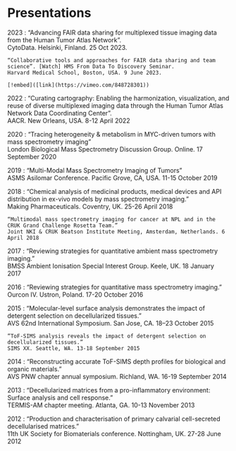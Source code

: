 # Presentations

2023 
:   “Advancing FAIR data sharing for multiplexed tissue imaging data from the Human Tumor Atlas Network”.  
    CytoData. Helsinki, Finland. 25 Oct 2023.

    “Collaborative tools and approaches for FAIR data sharing and team science”. [Watch] HMS From Data To Discovery Seminar.  
    Harvard Medical School, Boston, USA. 9 June 2023.

    [!embed]([link](https://vimeo.com/848728301))

2022
:   “Curating cartography: Enabling the harmonization, visualization, and reuse of diverse multiplexed imaging data through the Human Tumor Atlas Network Data Coordinating Center”.  
    AACR. New Orleans, USA. 8-12 April 2022

2020
:    “Tracing heterogeneity & metabolism in MYC-driven tumors with mass spectrometry imaging”  
     London Biological Mass Spectrometry Discussion Group. Online. 17 September 2020

2019
:    “Multi-Modal Mass Spectrometry Imaging of Tumors”  
     ASMS Asilomar Conference. Pacific Grove, CA, USA. 11-15 October 2019
     
2018
:    “Chemical analysis of medicinal products, medical devices and API distribution in ex-vivo models by mass spectrometry imaging.”  
     Making Pharmaceuticals. Coventry, UK. 25-26 April 2018

    “Multimodal mass spectrometry imaging for cancer at NPL and in the CRUK Grand Challenge Rosetta Team.”  
    Joint NKI & CRUK Beatson Institute Meeting, Amsterdam, Netherlands. 6 April 2018
    
2017
:    “Reviewing strategies for quantitative ambient mass spectrometry imaging.”  
     BMSS Ambient Ionisation Special Interest Group. Keele, UK. 18 January 2017

2016
:    “Reviewing strategies for quantitative mass spectrometry imaging.”  
     Ourcon IV. Ustron, Poland. 17-20 October 2016

2015
:    “Molecular-level surface analysis demonstrates the impact of detergent selection on decellularized tissues.”  
     AVS 62nd International Symposium. San Jose, CA. 18–23 October 2015

    “ToF-SIMS analysis reveals the impact of detergent selection on decellularized tissues.”  
    SIMS XX. Seattle, WA. 13-18 September 2015

2014
:    “Reconstructing accurate ToF-SIMS depth profiles for biological and organic materials.”  
     AVS PNW chapter annual symposium. Richland, WA. 16-19 September 2014

2013
:    “Decellularized matrices from a pro-inflammatory environment: Surface analysis and cell response.”  
     TERMIS-AM chapter meeting. Atlanta, GA. 10-13 November 2013

2012
:    “Production and characterisation of primary calvarial cell-secreted decellularised matrices.”  
     11th UK Society for Biomaterials conference. Nottingham, UK. 27-28 June 2012
